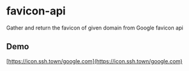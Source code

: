# favicon-api

Gather and return the favicon of given domain from Google favicon api

## Demo
[https://icon.ssh.town/google.com](https://icon.ssh.town/google.com)
